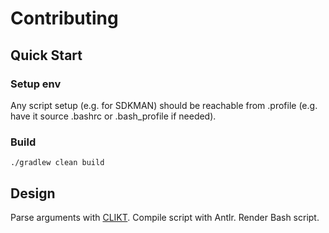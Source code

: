 # Contributing

## Quick Start
### Setup env
Any script setup (e.g. for SDKMAN) should be reachable from .profile 
(e.g. have it source .bashrc or .bash_profile if needed).
### Build
`./gradlew clean build`

## Design

Parse arguments with [CLIKT](https://ajalt.github.io/clikt/).  Compile script with Antlr.  Render Bash script.
